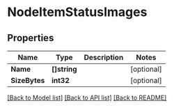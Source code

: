 # NodeItemStatusImages

## Properties
Name | Type | Description | Notes
------------ | ------------- | ------------- | -------------
**Name** | **[]string** |  | [optional] 
**SizeBytes** | **int32** |  | [optional] 

[[Back to Model list]](../README.md#documentation-for-models) [[Back to API list]](../README.md#documentation-for-api-endpoints) [[Back to README]](../README.md)


